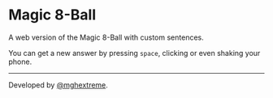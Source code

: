 # Magic 8-Ball

A web version of the Magic 8-Ball with custom sentences.

You can get a new answer by pressing `space`, clicking or even shaking your phone.

-----

Developed by [@mghextreme](https://github.com/mghextreme).